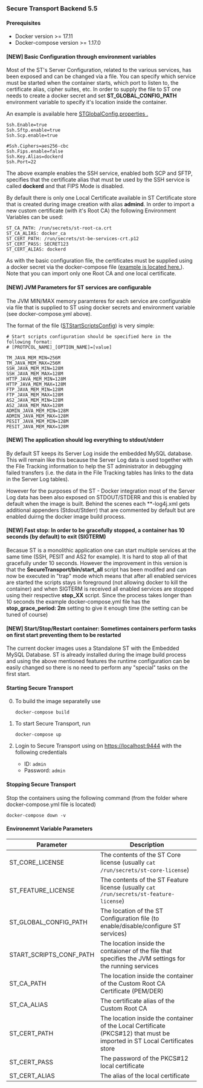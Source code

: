 ### Secure Transport Backend 5.5

#### Prerequisites

- Docker version >= 17.11
- Docker-compose version >= 1.17.0

#### [NEW] Basic Configuration through environment variables 

Most of the ST's Server Configuration, related to the various services, has been exposed and can be changed via a file. You can specify which service must be started when the container starts, which port to listen to, the certificate alias, cipher suites, etc. In order to supply the file to ST one needs to create a docker secret and set **ST_GLOBAL_CONFIG_PATH** environment variable to specify it's location inside the container.

An example is available here [STGlobalConfig.properties .](resources/standalone/STGlobalConfig.properties)

```
Ssh.Enable=true
Ssh.Sftp.enable=true
Ssh.Scp.enable=true

#Ssh.Ciphers=aes256-cbc
Ssh.Fips.enable=false
Ssh.Key.Alias=dockerd
Ssh.Port=22
```

The above example enables the SSH service, enabled both SCP and SFTP, specifies that the certificate alias that must be used by the SSH service is called **dockerd** and that FIPS Mode is disabled.

By default there is only one Local Certificate available in ST Certificate store that is created during image creation with alias **admind**. In order to import a new custom certificate (with it's Root CA) the following Environment Variables can be used:

```
ST_CA_PATH: /run/secrets/st-root-ca.crt
ST_CA_ALIAS: docker_ca
ST_CERT_PATH: /run/secrets/st-be-services-crt.p12
ST_CERT_PASS: SECRET123
ST_CERT_ALIAS: dockerd
```

As with the basic configuration file, the certificates must be supplied using a docker secret via the docker-compose file ([example is located here.](docker-compose.yml)). Note that you can import only one Root CA and one local certificate.

#### [NEW] JVM Parameters for ST services are configurable

The JVM MIN/MAX memory paramteres for each service are configurable via file that is supplied to ST using docker secrets and environment variable (see docker-compose.yml above).

The format of the file ([STStartScriptsConfig](resources/standalone/STStartScriptsConfig)) is very simple:

```
# Start scripts configuration should be specified here in the following format:
# [PROTPCOL_NAME]_[OPTION_NAME]=[value]

TM_JAVA_MEM_MIN=256M
TM_JAVA_MEM_MAX=256M
SSH_JAVA_MEM_MIN=128M
SSH_JAVA_MEM_MAX=128M
HTTP_JAVA_MEM_MIN=128M
HTTP_JAVA_MEM_MAX=128M
FTP_JAVA_MEM_MIN=128M
FTP_JAVA_MEM_MAX=128M
AS2_JAVA_MEM_MIN=128M
AS2_JAVA_MEM_MAX=128M
ADMIN_JAVA_MEM_MIN=128M
ADMIN_JAVA_MEM_MAX=128M
PESIT_JAVA_MEM_MIN=128M
PESIT_JAVA_MEM_MAX=128M
```
#### [NEW] The application should log everything to stdout/stderr

By default ST keeps its Server Log inside the embedded MySQL database. This will remain like this because the Server Log data is used together with the File Tracking information to help the ST administrator in debugging failed transfers (i.e. the data in the File Tracking tables has links to the data in the Server Log tables).

However for the purposes of the ST - Docker integration most of the Server Log data has been also exposed on STDOUT/STDERR and this is enabled by default when the image is built. Behind the scenes each **-log4j.xml gets additional appenders (Stdout/Stderr) that are commented by default but are enabled duirng the docker image build process.

#### [NEW] Fast stop: In order to be gracefully stopped, a container has 10 seconds (by default) to exit (SIGTERM)

Becasue ST is a monolithic application one can start multiple services at the same time (SSH, PESIT and AS2 for example). It is hard to stop all of that gracefully under 10 seconds. However the improvement in this version is that the **SecureTransport/bin/start_all** script has been modifed and can now be executed in "trap" mode which means that after all enabled services are started the scripts stays in foreground (not allowing docker to kill the container) and when SIGTERM is received all enabled services are stopped using their respective **stop_XX** script. Since the process takes longer than 10 seconds the example docker-compose.yml file has the **stop_grace_period: 2m** setting to give it enough time (the setting can be tuned of course)

#### [NEW] Start/Stop/Restart container: Sometimes containers perform tasks on first start preventing them to be restarted

The current docker images uses a Standalone ST with the Embedded MySQL Database. ST is already installed during the image build process and using the above mentioned features the runtime configuration can be easily changed so there is no need to perform any "special" tasks on the first start.

#### Starting Secure Transport

0) To build the image separatelly use

   `docker-compose build`
   
1) To start Secure Transport, run 

   `docker-compose up`

2) Login to Secure Transport using on [https://localhost:9444](https://localhost:9444) with the following credentials

   - ID: `admin`
   - Password: `admin` 

#### Stopping Secure Transport

Stop the containers using the following command (from the folder where docker-compose.yml file is located)

   `docker-compose down -v`

#### Environemnt Variable Parameters

| Parameter | Description |
| --------- | ----------- |
| ST_CORE_LICENSE     | The contents of the ST Core license (usually `cat /run/secrets/st-core-license`) |
| ST_FEATURE_LICENSE | The contents of the ST Feature license (usually `cat /run/secrets/st-feature-license`) |
| ST_GLOBAL_CONFIG_PATH | The location of the ST Configuration file (to enable/disable/configure ST services) |
| START_SCRIPTS_CONF_PATH | The location inside the contaioner of the file that specifies the JVM settings for the running services |
| ST_CA_PATH | The location inside the container of the Custom Root CA Certificate (PEM/DER) |
| ST_CA_ALIAS | The certificate alias of the Custom Root CA |
| ST_CERT_PATH | The location inside the container of the Local Certificate (PKCS#12) that must be imported in ST Local Certificates store |
| ST_CERT_PASS | The password of the PKCS#12 local certificate |
| ST_CERT_ALIAS | The alias of the local certificate |
